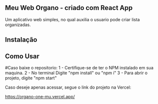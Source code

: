 ## Meu Web Organo - criado com React App
  Um aplicativo web simples, no qual auxilia o usuario pode criar lista organizadas.

## Instalação
 ## Como Usar
   #Caso baixe o repositorio:
	 1 - Certifique-se de ter o NPM instalado em sua maquina. 
	 2 - No terminal Digite "npm install" ou "npm i" 
	 3 - Para abrir o projeto, digite "npm start"
	
   Caso deseje apenas acessar, segue o link do projeto na Vercel:
   
   https://organo-one-mu.vercel.app/


